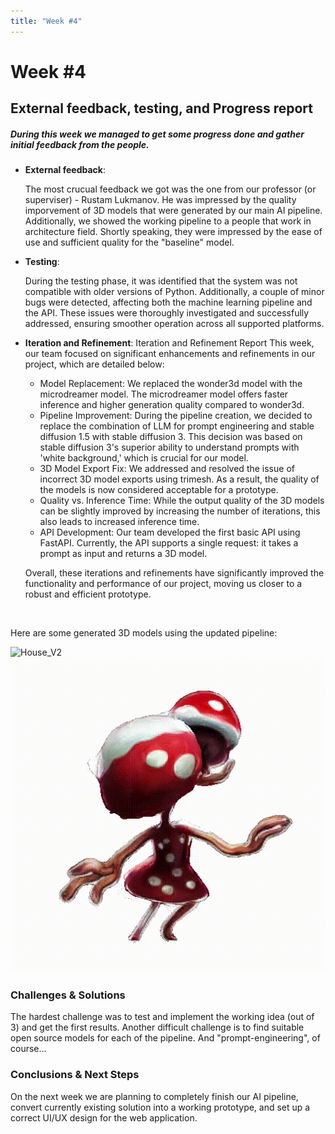 ```yaml
---
title: "Week #4"
---
```


# **Week #4**

## **External feedback, testing, and Progress report**

##### During this week we managed to get some progress done and gather initial feedback from the people.

- **External feedback**:

    The most crucual feedback we got was the one from our professor (or superviser) - Rustam Lukmanov. He was impressed by the quality imporvement of 3D models that were generated by our main AI pipeline. Additionally, we showed the working pipeline to a people that work in architecture field. Shortly speaking, they were impressed by the ease of use and sufficient quality for the "baseline" model.

- **Testing**:

    During the testing phase, it was identified that the system was not compatible with older versions of Python. Additionally, a couple of minor bugs were detected, affecting both the machine learning pipeline and the API. These issues were thoroughly investigated and successfully addressed, ensuring smoother operation across all supported platforms.

- **Iteration and Refinement**:
    Iteration and Refinement Report
    This week, our team focused on significant enhancements and refinements in our project, which are detailed below:

    - Model Replacement:
    We replaced the wonder3d model with the microdreamer model. The microdreamer model offers faster inference and higher generation quality compared to wonder3d.
    - Pipeline Improvement:
    During the pipeline creation, we decided to replace the combination of LLM for prompt engineering and stable diffusion 1.5 with stable diffusion 3. This decision was based on stable diffusion 3's superior ability to understand prompts with 'white background,' which is crucial for our model.
    - 3D Model Export Fix:
    We addressed and resolved the issue of incorrect 3D model exports using trimesh. As a result, the quality of the models is now considered acceptable for a prototype.
    - Quality vs. Inference Time:
    While the output quality of the 3D models can be slightly improved by increasing the number of iterations, this also leads to increased inference time.
    - API Development:
    Our team developed the first basic API using FastAPI. Currently, the API supports a single request: it takes a prompt as input and returns a 3D model.

    Overall, these iterations and refinements have significantly improved the functionality and performance of our project, moving us closer to a robust and efficient prototype.
<br>

Here are some generated 3D models using the updated pipeline:

![House_V2](/static/2024/OmniShaper/Models_V2/House.gif)
![Mushroom_girl](/static/2024/OmniShaper/Models_V2/Mushroom_girl.gif)

### **Challenges & Solutions**
The hardest challenge was to test and implement the working idea (out of 3) and get the first results.
Another difficult challenge is to find suitable open source models for each of the pipeline. 
And "prompt-engineering", of course...

### **Conclusions & Next Steps**
On the next week we are planning to completely finish our AI pipeline, convert currently existing solution into a working prototype, and set up a correct UI/UX design for the web application.
